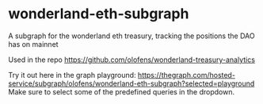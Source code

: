# wonderland-eth-subgraph
A subgraph for the wonderland eth treasury, tracking the positions the DAO has on mainnet

Used in the repo https://github.com/olofens/wonderland-treasury-analytics

Try it out here in the graph playground: https://thegraph.com/hosted-service/subgraph/olofens/wonderland-eth-subgraph?selected=playground
Make sure to select some of the predefined queries in the dropdown.
